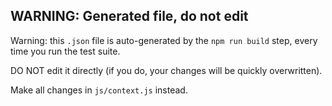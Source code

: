 ## WARNING: Generated file, do not edit

Warning: this `.json` file is auto-generated by the `npm run build` step, every
time you run the test suite. 

DO NOT edit it directly (if you do, your changes will be quickly overwritten).

Make all changes in `js/context.js` instead.
